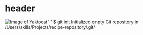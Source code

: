 # header
![Image of Yaktocat](https://octodex.github.com/images/yaktocat.png)
'''
$ git init
Initialized empty Git repository in /Users/skills/Projects/recipe-repository/.git/
